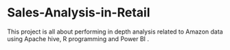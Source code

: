 # Sales-Analysis-in-Retail
This project is all about performing in depth analysis related to Amazon data using Apache hive, R programming and Power BI .
